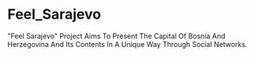 # Feel_Sarajevo
"Feel Sarajevo" Project Aims To Present The Capital Of Bosnia And Herzegovina And Its Contents In A Unique Way Through Social Networks.
